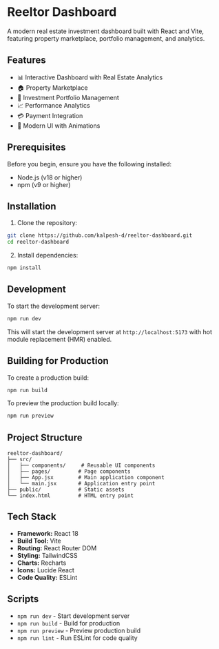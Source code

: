 # Reeltor Dashboard

A modern real estate investment dashboard built with React and Vite, featuring property marketplace, portfolio management, and analytics.

## Features

- 📊 Interactive Dashboard with Real Estate Analytics
- 🏠 Property Marketplace
- 💼 Investment Portfolio Management
- 📈 Performance Analytics
- 💳 Payment Integration
- 🎨 Modern UI with Animations

## Prerequisites

Before you begin, ensure you have the following installed:
- Node.js (v18 or higher)
- npm (v9 or higher)

## Installation

1. Clone the repository:
```bash
git clone https://github.com/kalpesh-d/reeltor-dashboard.git
cd reeltor-dashboard
```

2. Install dependencies:
```bash
npm install
```

## Development

To start the development server:

```bash
npm run dev
```

This will start the development server at `http://localhost:5173` with hot module replacement (HMR) enabled.

## Building for Production

To create a production build:

```bash
npm run build
```

To preview the production build locally:

```bash
npm run preview
```

## Project Structure

```
reeltor-dashboard/
├── src/
│   ├── components/     # Reusable UI components
│   ├── pages/         # Page components
│   ├── App.jsx        # Main application component
│   └── main.jsx       # Application entry point
├── public/            # Static assets
└── index.html         # HTML entry point
```

## Tech Stack

- **Framework:** React 18
- **Build Tool:** Vite
- **Routing:** React Router DOM
- **Styling:** TailwindCSS
- **Charts:** Recharts
- **Icons:** Lucide React
- **Code Quality:** ESLint

## Scripts

- `npm run dev` - Start development server
- `npm run build` - Build for production
- `npm run preview` - Preview production build
- `npm run lint` - Run ESLint for code quality
